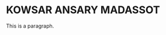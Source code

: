 <!DOCTYPE html>
<html>
<title>HTML Tutorial</title>
<body>

<h1>KOWSAR ANSARY MADASSOT</h1>
<p>This is a paragraph.</p>

</body>
</html>
